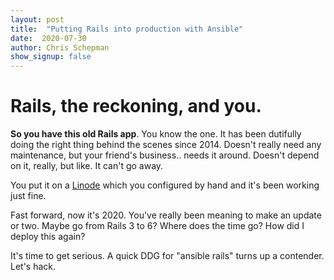 ```yaml
---
layout: post
title:  "Putting Rails into production with Ansible"
date:  2020-07-30
author: Chris Schepman
show_signup: false
---
```


# Rails, the reckoning, and you.

**So you have this old Rails app**. You know the one. It has been dutifully doing the right thing behind the scenes since 2014. Doesn't really need any maintenance, but your friend's business.. needs it around. Doesn't depend on it, really, but like. It can't go away.

You put it on a [Linode](https://www.linode.com/?r=43da15f8d36adbbe4f26914646b1608a908abdb3) which you configured by hand and it's been working just fine.

Fast forward, now it's 2020. You've really been meaning to make an update or two. Maybe go from Rails 3 to 6? Where does the time go? How did I deploy this again?

It's time to get serious. A quick DDG for "ansible rails" turns up a contender. Let's hack.

#

